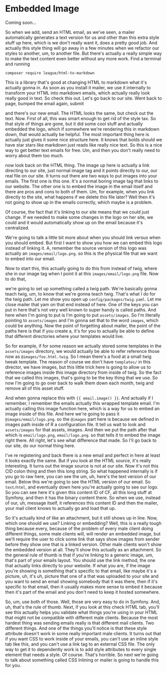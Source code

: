 # Embedded Image

Coming soon...

So when we add, send an HTML email, as we've seen, a mailer automatically generates a
text version for us and other than this extra style stuff up here, which is we don't
really want it, does a pretty good job. And actually this style thing will go away in
a few minutes when we refactor our styles to another, um, to another file. But
there's actually a really simple way to make the text content even better without any
more work. Find a terminal and running 

```terminal
composer require league/html-to-markdown
```

This is a library that's good at changing HTML to markdown what it's actually gonna
in. As soon as you install it mailer, we use it internally to transform your HTML
into markdown emails, which actually really look really good in text. So check this
out. Let's go back to our site. Went back to page, bumped the email again, submit

and there's our new email. The HTML looks the same, but check out the text. Now.
First of all, this was smart enough to get rid of the style tax. So that style of
things are gone, but it did some cool stuff and actually embedded the logo, which if
somewhere we're rendering this in markdown down, that would actually be helpful. The
most important thing here is actually just gives it some nice structure here. It
knows that bolds should we have star stars like markdown just reads like really nice
text. So this is a nice way to get better text emails for free. Um, and then you
don't really need to worry about them too much.

now look back on the HTML thing. The image up here is actually a link directing to
our site, just normal image tag and it points directly to our, our real file on our
site. It turns out there are two ways to put images into your emails. The first one
is this one. It's a normal boring image tag that links to our website. The other one
is to embed the image in the email itself and there are pros and cons to both of
them. Um, for example, when you link directly to the site, what happens if we delete
this file later? Well then it's not going to show up in the emails correctly, which
maybe is a problem.

Of course, the fact that it's linking to our site means that we could just change. If
we needed to make some changes in the logo on her site, we could and it would
automatically show up on the email because it's centralized.

We're going to talk a little bit more about when you should link versus when you
should embed. But first I want to show you how we can embed this logo instead of
linking it. A, remember the source version of this logo was actually an 
`images/email/logo.png`. so this is the physical file that we want to embed into our email.

Now to start this, this actually going to do this
from instead of twig, where she in our image tag when I point it at this 
`images/email/logo.png` file. Now to do that,

we're going to set up something called a twig path. We're basically gonna teach twig,
um, to know that we're gonna teach twig. That's what I do for the twig path. Let me
show you open up `config/packages/twig.yaml`. Let me close mailer that yam on that
end instead of here. One of the keys you can put in here that's not very well known
to super handy is called paths. And here when I'm going to put is I'm going to put
`assets/images`. So I'm literally pointing to `assets/images` and I'm gonna set that to
the word `images`, which could be anything. Now the point of forgetting about mailer,
the point of the paths here is that if you create a, it's for you to actually be able
to define that different directories where your templates would live.

So for example, if for some reason we actually stored some templates in the 
`assets/images` directory, we would actually be able to refer reference those now as 
`@images/foo.html.twig`. So I mean there's a food at a small twig tweak
template. The reason of course we don't have `templates/` in this director, we have
images, but this little trick here is going to allow us to reference images inside
this image directory from inside of twig. So the fact that we called this images,
that's going to be the key thing that we use. So now I'm going to go over back to
walk them down each month, twig and remove all of this asset stuff.

And when gonna replace this with `{{ email.image() }}`. And actually if I remember, I
remember the emails actually this wrapped template email. I'm actually calling this
image function here, which is a way for us to embed an image inside of this file. And
here we're going to pass it `@images/email/logo.png`. so the `@images` part
here is because we defined in images path inside of R a configuration file. It tell
us wait to look and `assets/images` for that assets, images. And then we put the path
after that which is `email/logo.png`, `email/logo.png`. so that
tells it to embed the image right there. All right, let's see what difference that
made. So I'll go back to our site, do our normal thing here.

I've re registering and back there is a new email and perfect in here at least it
looks exactly the same. But if you look at the HTML source, it's really interesting.
It turns out the image source is not at our site. Now it's not this CID colon thing
and then this long string. So what happened internally is if you go to raw here, you
can see the um, uh, here's the text version of our email. Below this we're going to
see the HTML version of our email. So `text/html`, and eventually down here you're
actually going to see our logo. So you can see here it's given this content ID of CF,
all this long stuff at Symfony, and then it has the binary content there. So when we
use, instead of our, uh, message itself, it references this content ID and then the
mailer, your mail client knows to actually go and load that up.

So it's actually kind of like an attachment, but it still shows up in line. Now,
which one should we use? Linking or embedding? Well, this is a really tough thing
because every, because of the problem of every male client doing different things,
some male clients will, will render an embedded image, but we'll require the user to
click some link that says show images from sender before they show one that is a
linked version. Other male clients won't show the embedded version at all. They'll
show this actually as an attachment. So the general rule of thumb is that if you're
linking to a generic image, um, that's part of your emails layout. You should use the
link method, the one that actually links directly to your website. If what you are,
if the image you're showing is something that's specific to that email, like maybe
it's a picture, uh, it's uh, picture that one of a that was uploaded to your site and
you want to send an email showing somebody that it was there, then if it's specific
to that email, then it usually makes more sense to embed it because then it's part of
the email and you don't need to keep it hosted somewhere.

So, um, use both of those. Well, those are very easy to do in Symfony. And, uh,
that's the rule of thumb. Next, if you look at this check HTML tab, you'll see this
actually helps you validate what things you're using in your HTML that might not be
compatible with different male clients. Because the most hardest thing was sending
emails really is that different mail clients. Two different things. And one of the
things you'll notice is that these style attribute doesn't work in some really
important male clients. It turns out that if you want CSS to work inside of your
emails, you can't use an inline style tab like this, and you can't use a link tag to
an external CSS file. The only way to get it to dependently work is to add style
attributes to every single element that needs a style. Of course. That's horrible. So
next we're going to talk about something called CSS Inlining or mailer is going to
handle this for you.
